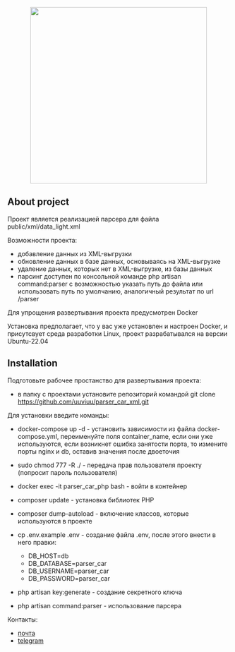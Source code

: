 <p align="center"><a href="https://laravel.com" target="_blank"><img src="https://raw.githubusercontent.com/laravel/art/master/logo-lockup/5%20SVG/2%20CMYK/1%20Full%20Color/laravel-logolockup-cmyk-red.svg" width="400"></a></p>


## About project

Проект является реализацией парсера для файла public/xml/data_light.xml

Возможности проекта:
 - добавление данных из XML-выгрузки
 - обновление данных в базе данных, основываясь на XML-выгрузке
 - удаление данных, которых нет в XML-выгрузке, из базы данных
 - парсинг доступен по консольной команде php artisan command:parser с возможностью указать путь до файла или использовать путь по умолчанию, аналогичный результат по url /parser

Для упрощения развертывания проекта предусмотрен Docker

Установка предполагает, что у вас уже установлен и настроен Docker, и присутсвует среда разработки Linux, проект разрабатывался на версии Ubuntu-22.04

## Installation

Подготовьте рабочее простанство для развертывания проекта:

- в папку с проектами установите репозиторий командой git clone https://github.com/uuviuu/parser_car_xml.git

Для установки введите команды:

- docker-compose up -d - установить зависимости из файла docker-compose.yml, переименуйте поля container_name, если они уже используются, если возникнет ошибка занятости порта, то измените порты nginx и db, оставив значения после двоеточия

- sudo chmod 777 -R ./ - передача прав пользователя проекту (попросит пароль пользователя)

- docker exec -it parser_car_php bash - войти в контейнер

- composer update - установка библиотек PHP

- composer dump-autoload - включение классов, которые используются в проекте

- cp .env.example .env - создание файла .env, после этого внести в него правки:

   -  DB_HOST=db
   -  DB_DATABASE=parser_car
   -  DB_USERNAME=parser_car
   -  DB_PASSWORD=parser_car

- php artisan key:generate - создание секретного ключа

- php artisan command:parser - использование парсера

Контакты: 
 - [почта](mailto:my.test.laravel.message@gmail.com) 
 - [telegram](https://t.me/uuviuu)
